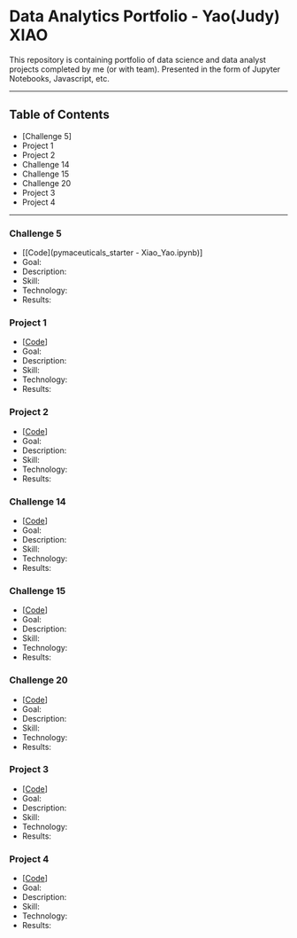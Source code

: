 # Data Analytics Portfolio - Yao(Judy) XIAO

This repository is containing portfolio of data science and data analyst projects completed by me (or with team). Presented in the form of Jupyter Notebooks, Javascript, etc.

--- 
## Table of Contents
* [Challenge 5] 
* Project 1
* Project 2
* Challenge 14
* Challenge 15
* Challenge 20
* Project 3
* Project 4
---
### Challenge 5
* [[Code](pymaceuticals_starter - Xiao_Yao.ipynb)]
* Goal:
* Description:
* Skill:
* Technology:
* Results:

### Project 1
* [[Code](https://github.com/xiaoyaojudy/Challenge_5.git)]
* Goal:
* Description:
* Skill:
* Technology:
* Results:
  
### Project 2
* [[Code](https://github.com/xiaoyaojudy/Challenge_5.git)]
* Goal:
* Description:
* Skill:
* Technology:
* Results:
  
### Challenge 14
* [[Code](https://github.com/xiaoyaojudy/Challenge_5.git)]
* Goal:
* Description:
* Skill:
* Technology:
* Results:
  
### Challenge 15
* [[Code](https://github.com/xiaoyaojudy/Challenge_5.git)]
* Goal:
* Description:
* Skill:
* Technology:
* Results:
  
### Challenge 20
* [[Code](https://github.com/xiaoyaojudy/Challenge_5.git)]
* Goal:
* Description:
* Skill:
* Technology:
* Results:
  
### Project 3
* [[Code](https://github.com/xiaoyaojudy/Challenge_5.git)]
* Goal:
* Description:
* Skill:
* Technology:
* Results:
  
### Project 4
* [[Code](https://github.com/xiaoyaojudy/Challenge_5.git)]
* Goal:
* Description:
* Skill:
* Technology:
* Results:
  
